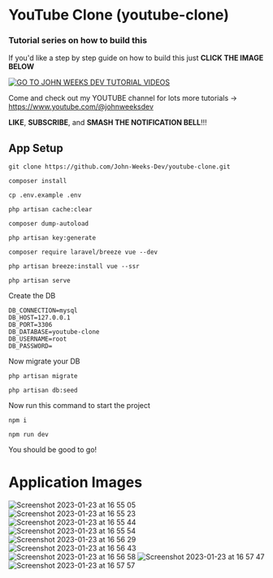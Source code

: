 # YouTube Clone (youtube-clone)

### Tutorial series on how to build this

If you'd like a step by step guide on how to build this just **CLICK THE IMAGE BELOW**

[![GO TO JOHN WEEKS DEV TUTORIAL VIDEOS](https://user-images.githubusercontent.com/108229029/214010140-f6953878-5f55-4a6a-b2c8-b64014b16db5.png)](https://www.youtube.com/watch?v=KE5sQiHRZQg)

Come and check out my YOUTUBE channel for lots more tutorials -> https://www.youtube.com/@johnweeksdev

**LIKE**, **SUBSCRIBE**, and **SMASH THE NOTIFICATION BELL**!!!

## App Setup

```
git clone https://github.com/John-Weeks-Dev/youtube-clone.git

composer install 

cp .env.example .env 

php artisan cache:clear 

composer dump-autoload 

php artisan key:generate

composer require laravel/breeze vue --dev

php artisan breeze:install vue --ssr

php artisan serve
```

Create the DB
```
DB_CONNECTION=mysql
DB_HOST=127.0.0.1
DB_PORT=3306
DB_DATABASE=youtube-clone
DB_USERNAME=root
DB_PASSWORD=
```
Now migrate your DB
```
php artisan migrate

php artisan db:seed
```

Now run this command to start the project 
```
npm i

npm run dev
```

You should be good to go!

# Application Images
![Screenshot 2023-01-23 at 16 55 05](https://user-images.githubusercontent.com/108229029/214011782-719ff6ca-5307-4942-8ea2-2919e728a904.png)
![Screenshot 2023-01-23 at 16 55 23](https://user-images.githubusercontent.com/108229029/214011851-c528db5f-20d4-416f-852f-6091db17d106.png)
![Screenshot 2023-01-23 at 16 55 44](https://user-images.githubusercontent.com/108229029/214011872-8beb26da-569d-4713-a9f1-ced2c4aa7ffa.png)
![Screenshot 2023-01-23 at 16 55 54](https://user-images.githubusercontent.com/108229029/214011886-31f0546c-d16d-4654-880e-a80cd49f6bdf.png)
![Screenshot 2023-01-23 at 16 56 29](https://user-images.githubusercontent.com/108229029/214011897-31b94863-5394-40da-9e58-738df1d366bb.png)
![Screenshot 2023-01-23 at 16 56 43](https://user-images.githubusercontent.com/108229029/214011917-4a64f552-c809-45dc-aacb-d3caeb1b82bc.png)
![Screenshot 2023-01-23 at 16 56 58](https://user-images.githubusercontent.com/108229029/214011922-a05680ed-f85e-4137-8d2d-ce5b26070ef5.png)
![Screenshot 2023-01-23 at 16 57 47](https://user-images.githubusercontent.com/108229029/214011959-08c523d7-cac7-41a1-890f-4eba1a343dff.png)
![Screenshot 2023-01-23 at 16 57 57](https://user-images.githubusercontent.com/108229029/214011979-546cedb5-45b8-43da-a6f6-50d64376768d.png)

